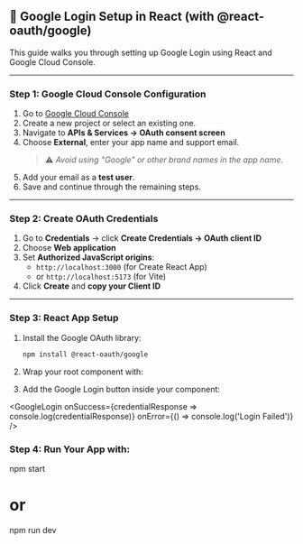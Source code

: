 ## 🔐 Google Login Setup in React (with @react-oauth/google)

This guide walks you through setting up Google Login using React and Google Cloud Console.

---

###  Step 1: Google Cloud Console Configuration

1. Go to [Google Cloud Console](https://console.cloud.google.com/)
2. Create a new project or select an existing one.
3. Navigate to **APIs & Services → OAuth consent screen**
4. Choose **External**, enter your app name and support email.
   > ⚠️ *Avoid using "Google" or other brand names in the app name.*
5. Add your email as a **test user**.
6. Save and continue through the remaining steps.

---

###  Step 2: Create OAuth Credentials

1. Go to **Credentials** → click **Create Credentials → OAuth client ID**
2. Choose **Web application**
3. Set **Authorized JavaScript origins**:
   - `http://localhost:3000` (for Create React App)
   - or `http://localhost:5173` (for Vite)
4. Click **Create** and **copy your Client ID**

---

###  Step 3: React App Setup

1. Install the Google OAuth library:
   ```bash
   npm install @react-oauth/google

2. Wrap your root component with:
   
<GoogleOAuthProvider clientId="YOUR_CLIENT_ID">
  <App />
</GoogleOAuthProvider>

3. Add the Google Login button inside your component:

<GoogleLogin
  onSuccess={credentialResponse => console.log(credentialResponse)}
  onError={() => console.log('Login Failed')}
/>

###  Step 4: Run Your App with:

npm start
# or
npm run dev




